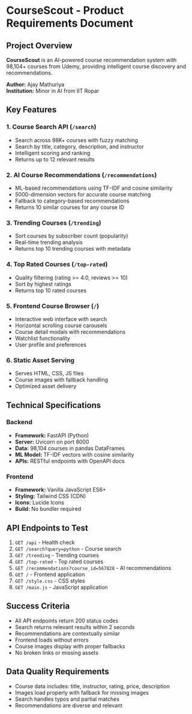 # CourseScout - Product Requirements Document

## Project Overview
**CourseScout** is an AI-powered course recommendation system with 98,104+ courses from Udemy, providing intelligent course discovery and recommendations.

**Author:** Ajay Mathuriya  
**Institution:** Minor in AI from IIT Ropar

## Key Features

### 1. Course Search API (`/search`)
- Search across 98K+ courses with fuzzy matching
- Search by title, category, description, and instructor
- Intelligent scoring and ranking
- Returns up to 12 relevant results

### 2. AI Course Recommendations (`/recommendations`) 
- ML-based recommendations using TF-IDF and cosine similarity
- 5000-dimension vectors for accurate course matching
- Fallback to category-based recommendations
- Returns 10 similar courses for any course ID

### 3. Trending Courses (`/trending`)
- Sort courses by subscriber count (popularity)
- Real-time trending analysis
- Returns top 10 trending courses with metadata

### 4. Top Rated Courses (`/top-rated`)
- Quality filtering (rating >= 4.0, reviews >= 10)
- Sort by highest ratings
- Returns top 10 rated courses

### 5. Frontend Course Browser (`/`)
- Interactive web interface with search
- Horizontal scrolling course carousels
- Course detail modals with recommendations
- Watchlist functionality
- User profile and preferences

### 6. Static Asset Serving
- Serves HTML, CSS, JS files
- Course images with fallback handling
- Optimized asset delivery

## Technical Specifications

### Backend
- **Framework:** FastAPI (Python)
- **Server:** Uvicorn on port 8000
- **Data:** 98,104 courses in pandas DataFrames
- **ML Model:** TF-IDF vectors with cosine similarity
- **APIs:** RESTful endpoints with OpenAPI docs

### Frontend  
- **Framework:** Vanilla JavaScript ES6+
- **Styling:** Tailwind CSS (CDN)
- **Icons:** Lucide Icons
- **Build:** No bundler required

## API Endpoints to Test

1. `GET /api` - Health check
2. `GET /search?query=python` - Course search
3. `GET /trending` - Trending courses
4. `GET /top-rated` - Top rated courses  
5. `GET /recommendations?course_id=567828` - AI recommendations
6. `GET /` - Frontend application
7. `GET /style.css` - CSS styles
8. `GET /main.js` - JavaScript application

## Success Criteria

- All API endpoints return 200 status codes
- Search returns relevant results within 2 seconds
- Recommendations are contextually similar
- Frontend loads without errors
- Course images display with proper fallbacks
- No broken links or missing assets

## Data Quality Requirements

- Course data includes: title, instructor, rating, price, description
- Images load properly with fallback for missing images
- Search handles typos and partial matches
- Recommendations are diverse and relevant